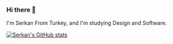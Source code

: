 ### Hi there 👋

I'm Serkan From Turkey, and I'm studying Design and Software.

[![Serkan's GitHub stats](https://github-readme-stats.vercel.app/api?username=serkan-ai)](https://github.com/serkan-ai/github-readme-stats)
